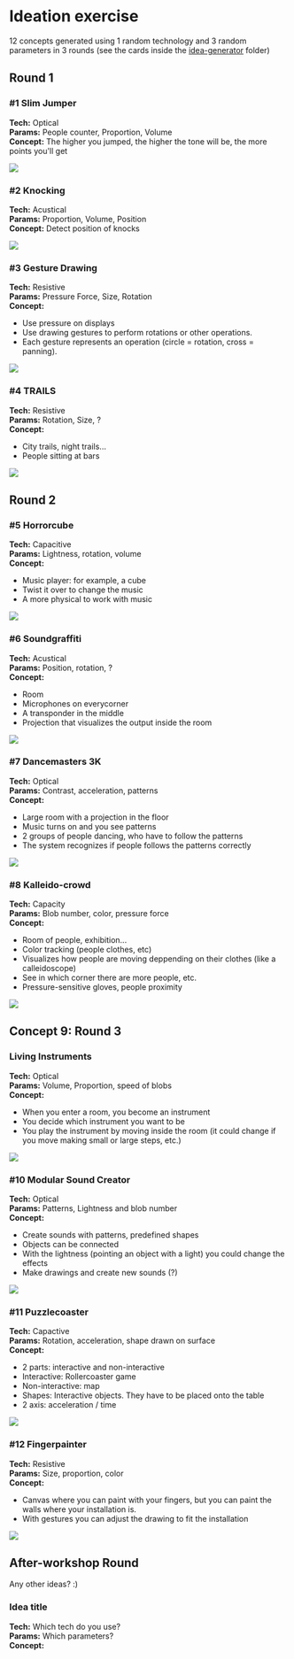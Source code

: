 Ideation exercise
=================

12 concepts generated using 1 random technology and 3 random parameters in 3 rounds (see the cards inside the [idea-generator](https://github.com/FH-Potsdam/2014-2015-WiSe-15PP-PW-DIY-Multitouch/tree/master/ideation/idea-generator) folder)

## Round 1

### #1 Slim Jumper
__Tech:__ Optical  
__Params:__ People counter, Proportion, Volume  
__Concept:__ The higher you jumped, the higher the tone will be, the more points you'll get

![](images/2014-10-06-14.05.24.jpg)

### #2 Knocking
__Tech:__ Acustical  
__Params:__ Proportion, Volume, Position  
__Concept:__ Detect position of knocks

![](images/2014-10-06-14.09.55.jpg) 

### #3 Gesture Drawing
__Tech:__ Resistive  
__Params:__ Pressure Force, Size, Rotation  
__Concept:__ 
- Use pressure on displays
- Use drawing gestures to perform rotations or other operations. 
- Each gesture represents an operation (circle = rotation, cross = panning).

![](images/2014-10-06-14.14.24.jpg) 

### #4 TRAILS
__Tech:__ Resistive  
__Params:__ Rotation, Size, ?  
__Concept:__ 
- City trails, night trails...
- People sitting at bars

![](images/2014-10-06-14.17.48.jpg) 

## Round 2

### #5 Horrorcube
__Tech:__ Capacitive  
__Params:__ Lightness, rotation, volume  
__Concept:__ 
- Music player: for example, a cube
- Twist it over to change the music
- A more physical to work with music

![](images/2014-10-06-14.31.55.jpg) 

### #6 Soundgraffiti
__Tech:__ Acustical  
__Params:__ Position, rotation, ?  
__Concept:__
- Room
- Microphones on everycorner
- A transponder in the middle
- Projection that visualizes the output inside the room 

![](images/2014-10-06-14.35.22.jpg) 

### #7 Dancemasters 3K
__Tech:__ Optical  
__Params:__ Contrast, acceleration, patterns  
__Concept:__
- Large room with a projection in the floor
- Music turns on and you see patterns
- 2 groups of people dancing, who have to follow the patterns
- The system recognizes if people follows the patterns correctly

![](images/2014-10-06-14.39.03.jpg) 

### #8 Kalleido-crowd
__Tech:__ Capacity  
__Params:__ Blob number, color, pressure force  
__Concept:__
- Room of people, exhibition...
- Color tracking (people clothes, etc)
- Visualizes how people are moving deppending on their clothes (like a calleidoscope)
- See in which corner there are more people, etc.
- Pressure-sensitive gloves, people proximity

![](images/2014-10-06-14.43.41.jpg) 

## Concept 9: Round 3

### Living Instruments
__Tech:__ Optical  
__Params:__ Volume, Proportion, speed of blobs  
__Concept:__
- When you enter a room, you become an instrument
- You decide which instrument you want to be
- You play the instrument by moving inside the room (it could change if you move making small or large steps, etc.)

![](images/2014-10-06-15.19.08.jpg) 

### #10 Modular Sound Creator
__Tech:__ Optical  
__Params:__ Patterns, Lightness and blob number  
__Concept:__
- Create sounds with patterns, predefined shapes
- Objects can be connected
- With the lightness (pointing an object with a light) you could change the effects
- Make drawings and create new sounds (?)

![](images/2014-10-06-15.24.29.jpg) 

### #11 Puzzlecoaster
__Tech:__ Capactive  
__Params:__ Rotation, acceleration, shape drawn on surface  
__Concept:__
- 2 parts: interactive and non-interactive
- Interactive: Rollercoaster game
- Non-interactive: map
- Shapes: Interactive objects. They have to be placed onto the table
- 2 axis: acceleration / time

![](images/2014-10-06-15.28.47.jpg) 

### #12 Fingerpainter
__Tech:__ Resistive  
__Params:__ Size, proportion, color  
__Concept:__
- Canvas where you can paint with your fingers, but you can paint the walls where your installation is.
- With gestures you can adjust the drawing to fit the installation

![](images/2014-10-06-15.31.19.jpg) 

## After-workshop Round

Any other ideas? :)

### Idea title
__Tech:__ Which tech do you use?  
__Params:__ Which parameters?  
__Concept:__